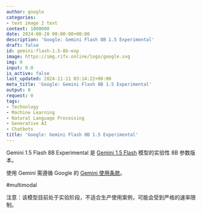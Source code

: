 ```yaml
---
author: google
categories:
- text image 2 text
context: 1000000
date: 2024-08-28 00:00:00+00:00
description: 'Google: Gemini Flash 8B 1.5 Experimental'
draft: false
id: gemini-flash-1.5-8b-exp
image: https://img.rifx.online/logo/google.svg
img: 0
input: 0.0
is_active: false
last_updated: 2024-11-11 03:14:22+00:00
meta_title: 'Google: Gemini Flash 8B 1.5 Experimental'
output: 0
request: 0
tags:
- Technology
- Machine Learning
- Natural Language Processing
- Generative AI
- Chatbots
title: 'Google: Gemini Flash 8B 1.5 Experimental'
---
```
















Gemini 1.5 Flash 8B Experimental 是 [Gemini 1.5 Flash](/google/gemini-flash-1.5) 模型的实验性 8B 参数版本。

使用 Gemini 需遵循 Google 的 [Gemini 使用条款](https://ai.google.dev/terms)。

#multimodal

注意：该模型目前处于实验阶段，不适合生产使用案例，可能会受到严格的速率限制。

